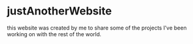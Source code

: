 # justAnotherWebsite

this website was created by me to share some of the projects I've been working on with the rest of the world. 
